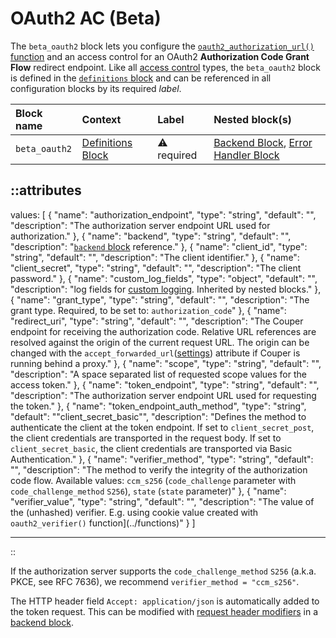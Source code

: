 # OAuth2 AC (Beta)

The `beta_oauth2` block lets you configure the [`oauth2_authorization_url()` function](../functions) and an access
control for an OAuth2 **Authorization Code Grant Flow** redirect endpoint.
Like all [access control](../access-control) types, the `beta_oauth2` block is defined in the [`definitions` block](definitions) and can be referenced in all configuration blocks by its required _label_.

| Block name    | Context                                 | Label            | Nested block(s)                                                              |
|:--------------|:----------------------------------------|:-----------------|:-----------------------------------------------------------------------------|
| `beta_oauth2` | [Definitions Block](definitions) | &#9888; required | [Backend Block](backend), [Error Handler Block](error_handler) |

::attributes
---
values: [
  {
    "name": "authorization_endpoint",
    "type": "string",
    "default": "",
    "description": "The authorization server endpoint URL used for authorization."
  },
  {
    "name": "backend",
    "type": "string",
    "default": "",
    "description": "[`backend` block](backend) reference."
  },
  {
    "name": "client_id",
    "type": "string",
    "default": "",
    "description": "The client identifier."
  },
  {
    "name": "client_secret",
    "type": "string",
    "default": "",
    "description": "The client password."
  },
  {
    "name": "custom_log_fields",
    "type": "object",
    "default": "",
    "description": "log fields for [custom logging](/observation/logging#custom-logging). Inherited by nested blocks."
  },
  {
    "name": "grant_type",
    "type": "string",
    "default": "",
    "description": "The grant type. Required, to be set to: `authorization_code`"
  },
  {
    "name": "redirect_uri",
    "type": "string",
    "default": "",
    "description": "The Couper endpoint for receiving the authorization code. Relative URL references are resolved against the origin of the current request URL. The origin can be changed with the `accept_forwarded_url`([settings](settings)) attribute if Couper is running behind a proxy."
  },
  {
    "name": "scope",
    "type": "string",
    "default": "",
    "description": "A space separated list of requested scope values for the access token."
  },
  {
    "name": "token_endpoint",
    "type": "string",
    "default": "",
    "description": "The authorization server endpoint URL used for requesting the token."
  },
  {
    "name": "token_endpoint_auth_method",
    "type": "string",
    "default": "\"client_secret_basic\"",
    "description": "Defines the method to authenticate the client at the token endpoint. If set to `client_secret_post`, the client credentials are transported in the request body. If set to `client_secret_basic`, the client credentials are transported via Basic Authentication."
  },
  {
    "name": "verifier_method",
    "type": "string",
    "default": "",
    "description": "The method to verify the integrity of the authorization code flow. Available values: `ccm_s256` (`code_challenge` parameter with `code_challenge_method` `S256`), `state` (`state` parameter)"
  },
  {
    "name": "verifier_value",
    "type": "string",
    "default": "",
    "description": "The value of the (unhashed) verifier. E.g. using cookie value created with `oauth2_verifier()` function](../functions)"
  }
]

---
::

If the authorization server supports the `code_challenge_method` `S256` (a.k.a. PKCE, see RFC 7636), we recommend `verifier_method = "ccm_s256"`.

The HTTP header field `Accept: application/json` is automatically added to the token request. This can be modified with [request header modifiers](../modifiers#request-header) in a [backend block](backend).
